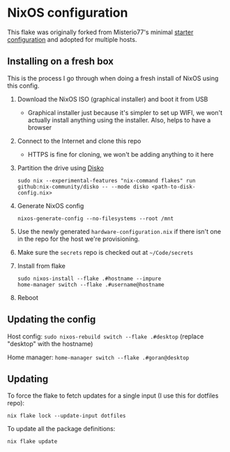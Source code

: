 # NixOS configuration

This flake was originally forked from Misterio77's minimal [starter configuration](https://github.com/Misterio77/nix-starter-configs) and adopted for multiple hosts.

## Installing on a fresh box

This is the process I go through when doing a fresh install of NixOS using this config.

1. Download the NixOS ISO (graphical installer) and boot it from USB
    - Graphical installer just because it's simpler to set up WIFI, we won't actually install anything using the installer. Also, helps to have a browser
2. Connect to the Internet and clone this repo
    - HTTPS is fine for cloning, we won't be adding anything to it here
3. Partition the drive using [Disko](https://github.com/nix-community/disko/blob/master/docs/quickstart.md)

   `sudo nix --experimental-features "nix-command flakes" run github:nix-community/disko -- --mode disko <path-to-disk-config.nix>`
4. Generate NixOS config

    `nixos-generate-config --no-filesystems --root /mnt`
5. Use the newly generated `hardware-configuration.nix` if there isn't one in the repo for the host we're provisioning.
6. Make sure the `secrets` repo is checked out at `~/Code/secrets`
7. Install from flake
    ```
    sudo nixos-install --flake .#hostname --impure
    home-manager switch --flake .#username@hostname
    ```
8. Reboot


## Updating the config

Host config: `sudo nixos-rebuild switch --flake .#desktop` (replace "desktop" with the hostname)

Home manager: `home-manager switch --flake .#goran@desktop`


## Updating

To force the flake to fetch updates for a single input (I use this for dotfiles repo):

    nix flake lock --update-input dotfiles

To update all the package definitions:

    nix flake update
